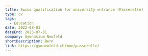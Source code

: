 ```yaml
---
title: Swiss qualification for university entrance (Passerelle)
type: cv
tags:
  - Education
date: 2022-08-01
dateEnd: 2023-07-31
company: Gymnasium Neufeld
shortDescription: Bern
link: https://gymneufeld.ch/bme/passerelle/
---
```


